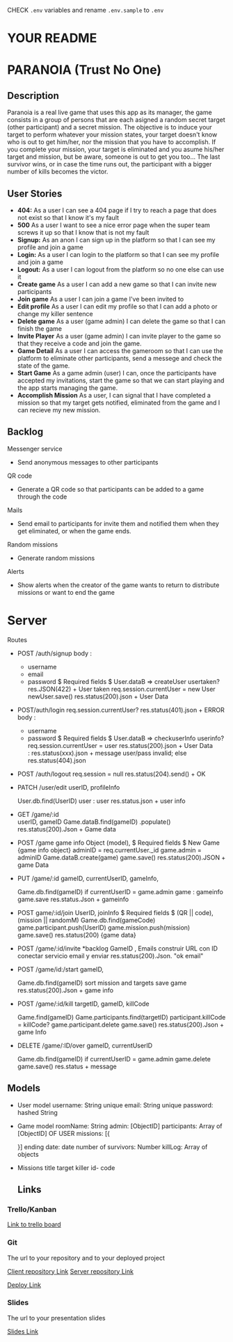 CHECK `.env` variables and rename `.env.sample` to `.env`

# YOUR README

# PARANOIA (Trust No One)

## Description

Paranoia is a real live game that uses this app as its manager, the game consists in a group of persons that are each asigned a random secret target (other participant) and a secret mission. The objective is to induce your target to perform whatever your mission states, your target doesn't know who is out to get him/her, nor the mission that you have to accomplish. If you complete your mission, your target is eliminated and you asume his/her target and mission, but be aware, someone is out to get you too... The last survivor wins, or in case the time runs out, the participant with a bigger number of kills becomes the victor.

## User Stories

-  **404:** As a user I can see a 404 page if I try to reach a page that does not exist so that I know it's my fault
-  **500** As a user I want to see a nice error page when the super team screws it up so that I know that is not my fault
-  **Signup:** As an anon I can sign up in the platform so that I can see my profile and join a game
-  **Login:** As a user I can login to the platform so that I can see my profile and join a game
-  **Logout:** As a user I can logout from the platform so no one else can use it
-  **Create game** As a user I can add a new game so that I can invite new participants
-  **Join game** As a user I can join a game I've been invited to
-  **Edit profile** As a user I can edit my profile so that I can add a photo or change my killer sentence
-  **Delete game** As a user (game admin) I can delete the game so that I can finish the game
-  **Invite Player** As a user (game admin) I can invite player to the game so that they receive a code and       join the game.
- **Game Detail** As a user I can access the gameroom so that I can use the platform to eliminate other           participants, send a messege and check the state of the game.
- **Start Game** As a game admin (user) I can, once the participants have accepted my invitations, start the      game so that we can start playing and the app starts managing the game.
- **Accomplish Mission** As a user, I can signal that I have completed a mission so that my target gets           notified, eliminated from the game and I can recieve my new mission.
 

## Backlog

Messenger service
- Send anonymous messages to other participants

QR code
- Generate a QR code so that participants can be added to a game through the code

Mails
- Send email to participants for invite them and notified them when they get eliminated, or when the game       ends.

Random missions
- Generate random missions

Alerts
- Show alerts when the creator of the game wants to return to distribute missions or want to end the game

# Server

Routes

- POST /auth/signup
  body :
    - username
    - email
    - password
  $ Required fields $
  User.dataB => createUser
    usertaken?
      res.JSON(422) + User taken
    req.session.currentUser = new User
    newUser.save()
    res.status(200).json + User Data  

- POST/auth/login
  req.session.currentUser?
  res.status(401).json + ERROR
  body :
    - username
    - password
  $ Required fields $
  User.dataB => checkuserInfo 
    userinfo?
      req.session.currentUser = user
      res.status(200).json + User Data  
    : res.status(xxx).json + message user/pass invalid;
    else
    res.status(404).json


- POST /auth/logout
  req.session = null
  res.status(204).send() + OK


- PATCH /user/edit
  userID, profileInfo

  User.db.find(UserID)
    user : user
    res.status.json + user info


- GET /game/:id      
   userID, gameID
   Game.dataB.find(gameID)
    .populate()
   res.status(200).Json + Game data

- POST /game
  game info Object (model),
  $ Required fields $
  New Game {game info object}
  adminID = req.currentUser._id
  game.admin = adminID
  Game.dataB.create(game)
    game.save()
      res.status(200).JSON + game Data

- PUT /game/:id
  gameID, currentUserID, gameInfo,
  
  Game.db.find(gameID)
    if currentUserID = game.admin
      game : gameinfo
      game.save
        res.status.Json + gameinfo

- POST game/:id/join 
  UserID, joinInfo 
  $ Required fields $ (QR || code), (mission || randomM)
  Game.db.find(gameCode)
    game.participant.push(UserID)
    game.mission.push(mission)
    game.save()
      res.status(200) {game data}

- POST /game/:id/invite *backlog
  GameID , Emails
  construir URL con ID      
  conectar servicio email y enviar
    res.status(200).Json. "ok email"

- POST /game/id:/start
  gameID,

  Game.db.find(gameID)
    sort mission and targets
    save game
      res.status(200).Json + game info

- POST /game/:id/kill
   targetID, gameID, killCode

   Game.find(gameID)
    Game.participants.find(targetID)
      participant.killCode = killCode?
        game.participant.delete 
        game.save()
          res.status(200).Json + game Info


- DELETE /game/:ID/over
  gameID, currentUserID

  Game.db.find(gameID)
    if currentUserID = game.admin
      game.delete
      game.save()
        res.status + message


## Models ##

- User model
  username: String unique
  email: String unique
  password: hashed String

- Game model
  roomName: String
  admin: [ObjectID]
  participants: Array of [ObjectID] OF USER
  missions: [{ 
    
  }]
  ending date: date
  number of survivors: Number
  killLog: Array of objects

- Missions 
  title 
  target
  killer
  id- code 

  ## Links

### Trello/Kanban

[Link to trello board](https://trello.com/b/s2J2Vdcr/proyecto-modulo-3) 

### Git

The url to your repository and to your deployed project

[Client repository Link](http://github.com)
[Server repository Link](http://github.com)

[Deploy Link](http://heroku.com)

### Slides

The url to your presentation slides

[Slides Link](http://slides.com)


